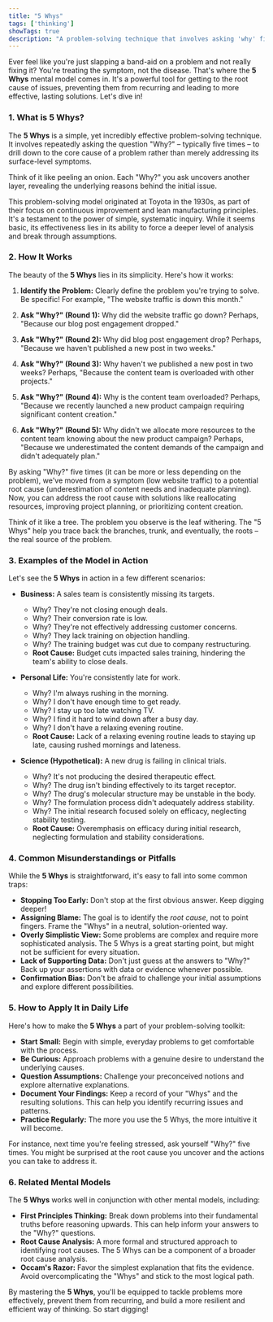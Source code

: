 ```yaml
---
title: "5 Whys"
tags: ['thinking']
showTags: true
description: "A problem-solving technique that involves asking 'why' five times to get to the root cause of an issue rather than addressing symptoms."
---
```



Ever feel like you're just slapping a band-aid on a problem and not really fixing it? You're treating the symptom, not the disease. That's where the **5 Whys** mental model comes in. It's a powerful tool for getting to the root cause of issues, preventing them from recurring and leading to more effective, lasting solutions. Let's dive in!

### 1. What is 5 Whys?

The **5 Whys** is a simple, yet incredibly effective problem-solving technique. It involves repeatedly asking the question "Why?" – typically five times – to drill down to the core cause of a problem rather than merely addressing its surface-level symptoms.

Think of it like peeling an onion. Each "Why?" you ask uncovers another layer, revealing the underlying reasons behind the initial issue.

This problem-solving model originated at Toyota in the 1930s, as part of their focus on continuous improvement and lean manufacturing principles. It's a testament to the power of simple, systematic inquiry. While it seems basic, its effectiveness lies in its ability to force a deeper level of analysis and break through assumptions.

### 2. How It Works

The beauty of the **5 Whys** lies in its simplicity. Here's how it works:

1.  **Identify the Problem:** Clearly define the problem you're trying to solve. Be specific! For example, "The website traffic is down this month."

2.  **Ask "Why?" (Round 1):** Why did the website traffic go down? Perhaps, "Because our blog post engagement dropped."

3.  **Ask "Why?" (Round 2):** Why did blog post engagement drop? Perhaps, "Because we haven't published a new post in two weeks."

4.  **Ask "Why?" (Round 3):** Why haven't we published a new post in two weeks? Perhaps, "Because the content team is overloaded with other projects."

5.  **Ask "Why?" (Round 4):** Why is the content team overloaded? Perhaps, "Because we recently launched a new product campaign requiring significant content creation."

6.  **Ask "Why?" (Round 5):** Why didn't we allocate more resources to the content team knowing about the new product campaign? Perhaps, "Because we underestimated the content demands of the campaign and didn't adequately plan."

By asking "Why?" five times (it can be more or less depending on the problem), we've moved from a symptom (low website traffic) to a potential root cause (underestimation of content needs and inadequate planning). Now, you can address the root cause with solutions like reallocating resources, improving project planning, or prioritizing content creation.

Think of it like a tree. The problem you observe is the leaf withering. The "5 Whys" help you trace back the branches, trunk, and eventually, the roots – the real source of the problem.

### 3. Examples of the Model in Action

Let's see the **5 Whys** in action in a few different scenarios:

*   **Business:** A sales team is consistently missing its targets.
    *   Why? They're not closing enough deals.
    *   Why? Their conversion rate is low.
    *   Why? They're not effectively addressing customer concerns.
    *   Why? They lack training on objection handling.
    *   Why? The training budget was cut due to company restructuring.
    *   **Root Cause:** Budget cuts impacted sales training, hindering the team's ability to close deals.

*   **Personal Life:** You're consistently late for work.
    *   Why? I'm always rushing in the morning.
    *   Why? I don't have enough time to get ready.
    *   Why? I stay up too late watching TV.
    *   Why? I find it hard to wind down after a busy day.
    *   Why? I don't have a relaxing evening routine.
    *   **Root Cause:** Lack of a relaxing evening routine leads to staying up late, causing rushed mornings and lateness.

*   **Science (Hypothetical):** A new drug is failing in clinical trials.
    *   Why? It's not producing the desired therapeutic effect.
    *   Why? The drug isn't binding effectively to its target receptor.
    *   Why? The drug's molecular structure may be unstable in the body.
    *   Why? The formulation process didn't adequately address stability.
    *   Why? The initial research focused solely on efficacy, neglecting stability testing.
    *   **Root Cause:** Overemphasis on efficacy during initial research, neglecting formulation and stability considerations.

### 4. Common Misunderstandings or Pitfalls

While the **5 Whys** is straightforward, it's easy to fall into some common traps:

*   **Stopping Too Early:** Don't stop at the first obvious answer. Keep digging deeper!
*   **Assigning Blame:** The goal is to identify the *root cause*, not to point fingers. Frame the "Whys" in a neutral, solution-oriented way.
*   **Overly Simplistic View:** Some problems are complex and require more sophisticated analysis. The 5 Whys is a great starting point, but might not be sufficient for every situation.
*   **Lack of Supporting Data:** Don't just guess at the answers to "Why?" Back up your assertions with data or evidence whenever possible.
*   **Confirmation Bias:** Don't be afraid to challenge your initial assumptions and explore different possibilities.

### 5. How to Apply It in Daily Life

Here's how to make the **5 Whys** a part of your problem-solving toolkit:

*   **Start Small:** Begin with simple, everyday problems to get comfortable with the process.
*   **Be Curious:** Approach problems with a genuine desire to understand the underlying causes.
*   **Question Assumptions:** Challenge your preconceived notions and explore alternative explanations.
*   **Document Your Findings:** Keep a record of your "Whys" and the resulting solutions. This can help you identify recurring issues and patterns.
*   **Practice Regularly:** The more you use the 5 Whys, the more intuitive it will become.

For instance, next time you're feeling stressed, ask yourself "Why?" five times. You might be surprised at the root cause you uncover and the actions you can take to address it.

### 6. Related Mental Models

The **5 Whys** works well in conjunction with other mental models, including:

*   **First Principles Thinking:** Break down problems into their fundamental truths before reasoning upwards. This can help inform your answers to the "Why?" questions.
*   **Root Cause Analysis:** A more formal and structured approach to identifying root causes. The 5 Whys can be a component of a broader root cause analysis.
*   **Occam's Razor:** Favor the simplest explanation that fits the evidence. Avoid overcomplicating the "Whys" and stick to the most logical path.

By mastering the **5 Whys**, you'll be equipped to tackle problems more effectively, prevent them from recurring, and build a more resilient and efficient way of thinking. So start digging!

